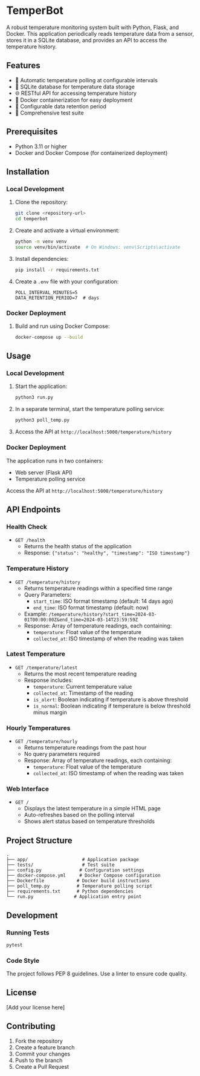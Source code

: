 # TemperBot

A robust temperature monitoring system built with Python, Flask, and Docker. This application periodically reads temperature data from a sensor, stores it in a SQLite database, and provides an API to access the temperature history.

## Features

- 🔄 Automatic temperature polling at configurable intervals
- 💾 SQLite database for temperature data storage
- 🌐 RESTful API for accessing temperature history
- 🐳 Docker containerization for easy deployment
- 🔔 Configurable data retention period
- 🧪 Comprehensive test suite

## Prerequisites

- Python 3.11 or higher
- Docker and Docker Compose (for containerized deployment)

## Installation

### Local Development

1. Clone the repository:
   ```bash
   git clone <repository-url>
   cd temperbot
   ```

2. Create and activate a virtual environment:
   ```bash
   python -m venv venv
   source venv/bin/activate  # On Windows: venv\Scripts\activate
   ```

3. Install dependencies:
   ```bash
   pip install -r requirements.txt
   ```

4. Create a `.env` file with your configuration:
   ```
   POLL_INTERVAL_MINUTES=5
   DATA_RETENTION_PERIOD=7  # days
   ```

### Docker Deployment

1. Build and run using Docker Compose:
   ```bash
   docker-compose up --build
   ```

## Usage

### Local Development

1. Start the application:
   ```bash
   python3 run.py
   ```

2. In a separate terminal, start the temperature polling service:
   ```bash
   python3 poll_temp.py
   ```

3. Access the API at `http://localhost:5000/temperature/history`

### Docker Deployment

The application runs in two containers:
- Web server (Flask API)
- Temperature polling service

Access the API at `http://localhost:5000/temperature/history`

## API Endpoints

### Health Check
- `GET /health`
  - Returns the health status of the application
  - Response: `{"status": "healthy", "timestamp": "ISO timestamp"}`

### Temperature History
- `GET /temperature/history`
  - Returns temperature readings within a specified time range
  - Query Parameters:
    - `start_time`: ISO format timestamp (default: 14 days ago)
    - `end_time`: ISO format timestamp (default: now)
  - Example: `/temperature/history?start_time=2024-03-01T00:00:00Z&end_time=2024-03-14T23:59:59Z`
  - Response: Array of temperature readings, each containing:
    - `temperature`: Float value of the temperature
    - `collected_at`: ISO timestamp of when the reading was taken

### Latest Temperature
- `GET /temperature/latest`
  - Returns the most recent temperature reading
  - Response includes:
    - `temperature`: Current temperature value
    - `collected_at`: Timestamp of the reading
    - `is_alert`: Boolean indicating if temperature is above threshold
    - `is_normal`: Boolean indicating if temperature is below threshold minus margin

### Hourly Temperatures
- `GET /temperature/hourly`
  - Returns temperature readings from the past hour
  - No query parameters required
  - Response: Array of temperature readings, each containing:
    - `temperature`: Float value of the temperature
    - `collected_at`: ISO timestamp of when the reading was taken

### Web Interface
- `GET /`
  - Displays the latest temperature in a simple HTML page
  - Auto-refreshes based on the polling interval
  - Shows alert status based on temperature thresholds

## Project Structure

```
.
├── app/                    # Application package
├── tests/                  # Test suite
├── config.py              # Configuration settings
├── docker-compose.yml     # Docker Compose configuration
├── Dockerfile            # Docker build instructions
├── poll_temp.py          # Temperature polling script
├── requirements.txt      # Python dependencies
└── run.py               # Application entry point
```

## Development

### Running Tests

```bash
pytest
```

### Code Style

The project follows PEP 8 guidelines. Use a linter to ensure code quality.

## License

[Add your license here]

## Contributing

1. Fork the repository
2. Create a feature branch
3. Commit your changes
4. Push to the branch
5. Create a Pull Request 